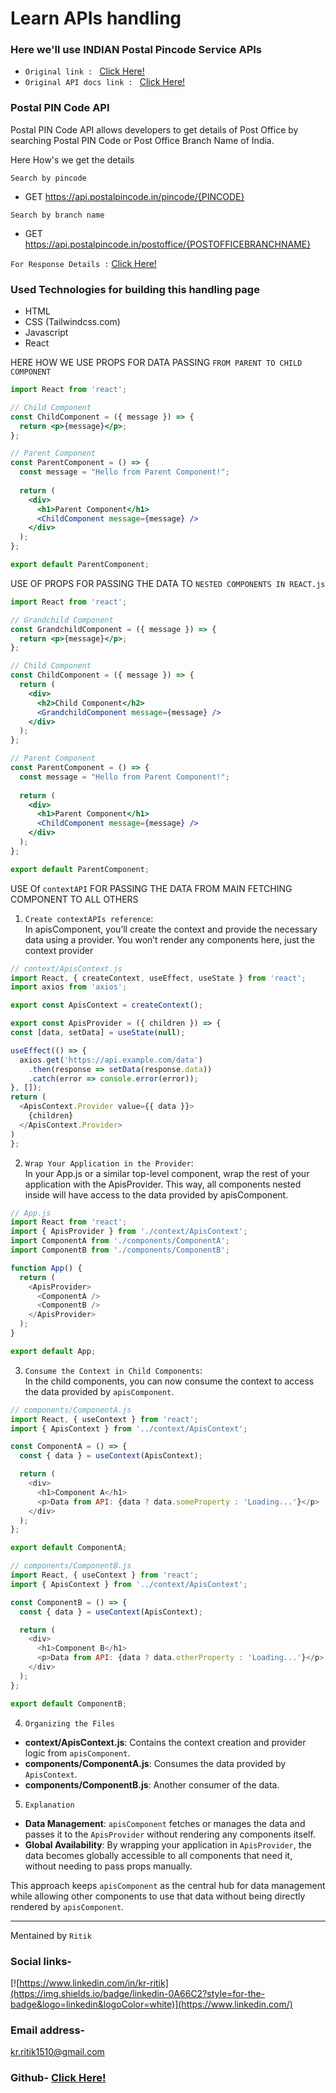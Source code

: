 # Learn APIs handling

### Here we'll use INDIAN Postal Pincode Service APIs  
* `Original link : ` <a href="http://www.postalpincode.in/">Click Here!</a><br>
* `Original API docs link : ` <a href="http://www.postalpincode.in/Api-Details">Click Here!</a>

### Postal PIN Code API
Postal PIN Code API allows developers to get details of Post Office by searching Postal PIN Code or Post Office Branch Name of India.

Here How's we get the details<br>

`Search by pincode` 
* GET https://api.postalpincode.in/pincode/{PINCODE} <br> 
  
`Search by branch name`<br> 

* GET https://api.postalpincode.in/postoffice/{POSTOFFICEBRANCHNAME}

`For Response Details :` <a href="http://www.postalpincode.in/Api-Details">Click Here!</a>

### Used Technologies for building this handling page 
* HTML
* CSS (Tailwindcss.com)
* Javascript 
* React 


HERE HOW WE USE PROPS FOR DATA PASSING `FROM PARENT TO CHILD COMPONENT` <br>

```jsx
import React from 'react';

// Child Component
const ChildComponent = ({ message }) => {
  return <p>{message}</p>;
};

// Parent Component
const ParentComponent = () => {
  const message = "Hello from Parent Component!";
  
  return (
    <div>
      <h1>Parent Component</h1>
      <ChildComponent message={message} />
    </div>
  );
};

export default ParentComponent;
```
USE OF PROPS FOR PASSING THE DATA TO `NESTED COMPONENTS IN REACT.js` <br> 
```jsx 
import React from 'react';

// Grandchild Component
const GrandchildComponent = ({ message }) => {
  return <p>{message}</p>;
};

// Child Component
const ChildComponent = ({ message }) => {
  return (
    <div>
      <h2>Child Component</h2>
      <GrandchildComponent message={message} />
    </div>
  );
};

// Parent Component
const ParentComponent = () => {
  const message = "Hello from Parent Component!";
  
  return (
    <div>
      <h1>Parent Component</h1>
      <ChildComponent message={message} />
    </div>
  );
};

export default ParentComponent;

```
USE Of `contextAPI` FOR PASSING THE DATA FROM MAIN FETCHING COMPONENT TO ALL OTHERS <br/>

1. `Create contextAPIs reference`: <br> 
In apisComponent, you’ll create the context and provide the necessary data using a provider. You won’t render any components here, just the context provider

```javascript 
// context/ApisContext.js
import React, { createContext, useEffect, useState } from 'react';
import axios from 'axios';

export const ApisContext = createContext();

export const ApisProvider = ({ children }) => {
const [data, setData] = useState(null);

useEffect(() => {
  axios.get('https://api.example.com/data')
    .then(response => setData(response.data))
    .catch(error => console.error(error));
}, []);
return (
  <ApisContext.Provider value={{ data }}>
    {children}
  </ApisContext.Provider>
)
};
```
2. `Wrap Your Application in the Provider`: <br> 
In your App.js or a similar top-level component, wrap the rest of your application with the ApisProvider. This way, all components nested inside will have access to the data provided by apisComponent.
```javascript
// App.js
import React from 'react';
import { ApisProvider } from './context/ApisContext';
import ComponentA from './components/ComponentA';
import ComponentB from './components/ComponentB';

function App() {
  return (
    <ApisProvider>
      <ComponentA />
      <ComponentB />
    </ApisProvider>
  );
}

export default App;
 ```

3. `Consume the Context in Child Components`:<br>
 In the child components, you can now consume the context to access the data provided by `apisComponent`.

```javascript 
// components/ComponentA.js
import React, { useContext } from 'react';
import { ApisContext } from '../context/ApisContext';

const ComponentA = () => {
  const { data } = useContext(ApisContext);

  return (
    <div>
      <h1>Component A</h1>
      <p>Data from API: {data ? data.someProperty : 'Loading...'}</p>
    </div>
  );
};

export default ComponentA;

```

```javascript 
// components/ComponentB.js
import React, { useContext } from 'react';
import { ApisContext } from '../context/ApisContext';

const ComponentB = () => {
  const { data } = useContext(ApisContext);

  return (
    <div>
      <h1>Component B</h1>
      <p>Data from API: {data ? data.otherProperty : 'Loading...'}</p>
    </div>
  );
};

export default ComponentB;

```


4. `Organizing the Files`

- **context/ApisContext.js**: Contains the context creation and provider logic from `apisComponent`.
- **components/ComponentA.js**: Consumes the data provided by `ApisContext`.
- **components/ComponentB.js**: Another consumer of the data.

5. `Explanation`

- **Data Management**: `apisComponent` fetches or manages the data and passes it to the `ApisProvider` without rendering any components itself.
- **Global Availability**: By wrapping your application in `ApisProvider`, the data becomes globally accessible to all components that need it, without needing to pass props manually.

This approach keeps `apisComponent` as the central hub for data management while allowing other components to use that data without being directly rendered by `apisComponent`.

-----------

Mentained by `Ritik` <br>
### Social links-
[![https://www.linkedin.com/in/kr-ritik](https://img.shields.io/badge/linkedin-0A66C2?style=for-the-badge&logo=linkedin&logoColor=white)](https://www.linkedin.com/)

### Email address-
kr.ritik1510@gmail.com

### Github- <a href="https://github.com/Ritik1510/">Click Here!</a>
